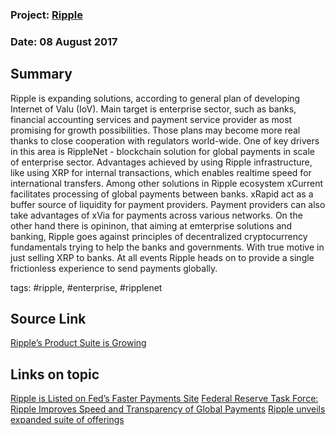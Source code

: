 ### Project: [Ripple](../projects/ripple.md)
### Date: 08 August 2017
## Summary
Ripple is expanding solutions, according to general plan of developing Internet of Valu (IoV). Main target is enterprise sector, such as banks, financial accounting services and payment service provider as most promising for growth possibilities. Those plans may become more real thanks to close cooperation with regulators world-wide. One of key drivers in this area is RippleNet - blockchain solution for global payments in scale of enterprise sector. Advantages achieved by using Ripple infrastructure, like using XRP for internal transactions, which enables realtime speed for international transfers. 
Among other solutions in Ripple ecosystem xCurrent facilitates processing of global payments between banks.  xRapid act as a buffer source of liquidity for payment providers. Payment providers can also take advantages of xVia for payments across various networks. 
On the other hand there is opininon, that aiming at emterprise solutions and banking, Ripple goes against principles of decentralized cryptocurrency fundamentals trying to help the banks and governments. With true motive in just selling XRP to banks. 
At all events Ripple heads on to provide a single frictionless experience to send payments globally.


tags: #ripple, #enterprise, #ripplenet
## Source Link
[Ripple’s Product Suite is Growing](https://ripple.com/insights/ripples-product-suite-growing/)  
## Links on topic
[Ripple is Listed on Fed’s Faster Payments Site](http://www.livebitcoinnews.com/federal-reserve-faster-payment-sites-ripple-video-showcases-future-banking/)
[Federal Reserve Task Force: Ripple Improves Speed and Transparency of Global Payments](https://www.reddit.com/r/Ripple/comments/6ootxd/federal_reserve_ripple_improves_speed_and/)
[Ripple unveils expanded suite of offerings](http://www.bankingtech.com/931562/ripple-unveils-expanded-suite-of-offerings/)   
 
